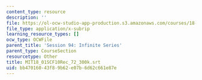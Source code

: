```yaml
---
content_type: resource
description: ''
file: https://ol-ocw-studio-app-production.s3.amazonaws.com/courses/18-01sc-single-variable-calculus-fall-2010/bb47016043f89b62e07b6d62c661e87e_MIT18_01SCF10Rec_72_300k.srt
file_type: application/x-subrip
learning_resource_types: []
ocw_type: OCWFile
parent_title: 'Session 94: Infinite Series'
parent_type: CourseSection
resourcetype: Other
title: MIT18_01SCF10Rec_72_300k.srt
uid: bb470160-43f8-9b62-e07b-6d62c661e87e
---
```

